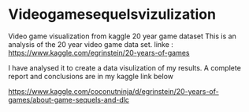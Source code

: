 # Videogamesequelsvizulization
Video game visualization from kaggle 20 year game dataset
This is an analysis of the 20 year video game data set.
linke : https://www.kaggle.com/egrinstein/20-years-of-games

I have analysed it to create a data visulization of my results. A complete report and conclusions are in my kaggle link below

https://www.kaggle.com/coconutninja/d/egrinstein/20-years-of-games/about-game-sequels-and-dlc

